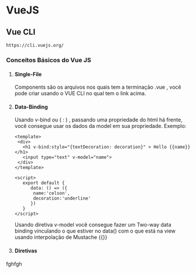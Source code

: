 # VueJS 

## Vue CLI 
```https://cli.vuejs.org/```

### Conceitos Básicos do Vue JS   

1. #### Single-File 
   Components são os arquivos nos quais tem a terminação .vue , você pode criar usando o VUE CLI no qual tem o link acima.

2. #### Data-Binding
   Usando v-bind ou ( : ) , passando uma propriedade do html há frente, você consegue usar os dados da model em sua propriedade.
   Exemplo:

   ```
   <template>
    <div>
      <h1 v-bind:style="{textDecoration: decoration}" > Hello {{name}} </h1>
      <input type="text" v-model="name">
    </div>
   </template>

   <script>
      export default {
         data: () => ({
          name:'celson',
          decoration:'underline' 
         })
      }
   </script>
   ```

   Usando diretiva v-model você consegue fazer um Two-way data binding vinculando o que estiver no data() com o que está na view usando interpolação de Mustache {{}}

3. #### Diretivas
fghfgh
